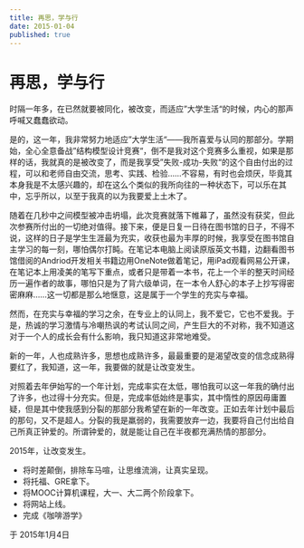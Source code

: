 ```yaml
---
title: 再思，学与行
date: 2015-01-04
published: true
---
```


# 再思，学与行

时隔一年多，在已然就要被同化，被改变，而适应”大学生活“的时候，内心的那声呼喊又蠢蠢欲动。 

是的，这一年，我非常努力地适应”大学生活“——我所喜爱与认同的那部分。学期始，全心全意备战”结构模型设计竞赛“，倒不是我对这个竞赛多么重视，如果是那样的话，我就真的是被改变了，而是我享受”失败-成功-失败“的这个自由付出的过程，可以和老师自由交流，思考、实践、检验……不容易，有时也会烦厌，毕竟其本身我是不太感兴趣的，却在这么个类似的我所向往的一种状态下，可以乐在其中，忘乎所以，以至于我真的以为我要爱上土木了。 

随着在几秒中之间模型被冲击坍塌，此次竞赛就落下帷幕了，虽然没有获奖，但此次参赛所付出的一切绝对值得。接下来，便是日复一日待在图书馆的日子，不得不说，这样的日子是学生生涯最为充实，收获也最为丰厚的时候，我享受在图书馆自主学习的每一刻，哪怕偶尔打盹。在笔记本电脑上阅读原版英文书籍，边翻看图书馆借阅的Andriod开发相关书籍边用OneNote做着笔记，用iPad观看网易公开课，在笔记本上用凌美的笔写下重点，或者只是带着一本书，花上一个半的整天时间经历一遍作者的故事，哪怕只是为了背六级单词，在一本令人舒心的本子上抄写得密密麻麻……这一切都是那么地惬意，这是属于一个学生的充实与幸福。 

然而，在充实与幸福的学习之余，在专业上的认同上，我不爱它，它也不爱我。于是，热诚的学习激情与冷嘲热讽的考试认同之间，产生巨大的不对称，我不知道这对于一个人的成长会有什么影响，我只知道这非常地难受。 

新的一年，人也成熟许多，思想也成熟许多，最最重要的是渴望改变的信念成熟得要红了，我知道，这一年，我要做的就是让改变发生。 

对照着去年伊始写的一个年计划，完成率实在太低，哪怕我可以这一年我的确付出了许多，也过得十分充实。但是，完成率低始终是事实，其中惰性的原因毋庸置疑，但是其中使我感到分裂的那部分我希望在新的一年改变。正如去年计划中最后的那句，又不是超人。分裂的我是羸弱的，我需要放弃一边，我要将自己付出给自己所真正钟爱的。所谓钟爱的，就是能让自己在半夜都充满热情的那部分。 

2015年，让改变发生。 

* 将时差颠倒，排除车马喧，让思维流淌，让真实呈现。 
* 将托福、GRE拿下。 
* 将MOOC计算机课程，大一、大二两个阶段拿下。 
* 将网站上线。 
* 完成《咖啡游学》 

于 2015年1月4日 